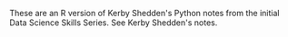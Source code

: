 These are an R version of Kerby Shedden's Python notes from the initial Data Science Skills Series. See Kerby Shedden's notes.